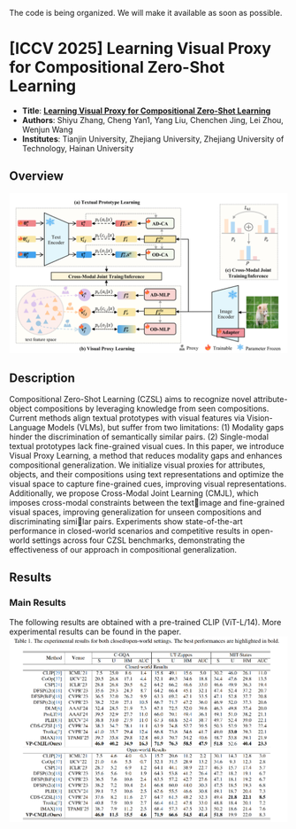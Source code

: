 The code is being organized. We will make it available as soon as possible.
# [ICCV 2025] Learning Visual Proxy for Compositional Zero-Shot Learning
* **Title**: **[Learning Visual Proxy for Compositional Zero-Shot Learning](https://arxiv.org/pdf/2501.13859)**
* **Authors**: Shiyu Zhang, Cheng Yan1, Yang Liu, Chenchen Jing, Lei Zhou, Wenjun Wang
* **Institutes**: Tianjin University, Zhejiang University, Zhejiang University of Technology, Hainan University
## Overview
![](https://github.com/codefish12-09/VP_CMJL/blob/main/images/method.jpg?raw=true)
## Description
Compositional Zero-Shot Learning (CZSL) aims to recognize novel attribute-object compositions by leveraging
knowledge from seen compositions. Current methods align textual prototypes with visual features via Vision-Language Models (VLMs), but suffer from two limitations: 
(1) Modality gaps hinder the discrimination of semantically similar pairs.
(2) Single-modal textual prototypes lack fine-grained visual cues. 
In this paper, we introduce Visual Proxy Learning, a method that reduces modality gaps and enhances compositional generalization. We initialize visual proxies for attributes, objects, and their compositions using text representations and optimize the visual space to capture
fine-grained cues, improving visual representations. Additionally, we propose Cross-Modal Joint Learning (CMJL), which imposes cross-modal constraints between the textimage and fine-grained visual spaces, improving generalization for unseen compositions and discriminating similar pairs. Experiments show state-of-the-art performance in closed-world scenarios and competitive results in open-world settings across four CZSL benchmarks, demonstrating the effectiveness of our approach in compositional generalization.
## Results

### Main Results

The following results are obtained with a pre-trained CLIP (ViT-L/14). More experimental results can be found in the paper.
![](https://github.com/codefish12-09/VP_CMJL/blob/main/images/experiment.png?raw=true)
